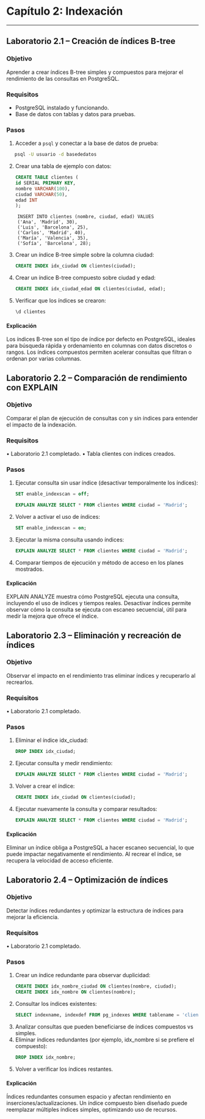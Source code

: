 # Capítulo 2: Indexación
---
## Laboratorio 2.1 – Creación de índices B-tree

### Objetivo  
Aprender a crear índices B-tree simples y compuestos para mejorar el rendimiento de las consultas en PostgreSQL.

### Requisitos  
- PostgreSQL instalado y funcionando.  
- Base de datos con tablas y datos para pruebas.

### Pasos

1. Acceder a `psql` y conectar a la base de datos de prueba:
```bash
   psql -U usuario -d basededatos
```
2.	Crear una tabla de ejemplo con datos:
    ```sql
    CREATE TABLE clientes (
    id SERIAL PRIMARY KEY,
    nombre VARCHAR(100),
    ciudad VARCHAR(50),
    edad INT
    );
    ```
```
    INSERT INTO clientes (nombre, ciudad, edad) VALUES
    ('Ana', 'Madrid', 30),
    ('Luis', 'Barcelona', 25),
    ('Carlos', 'Madrid', 40),
    ('María', 'Valencia', 35),
    ('Sofía', 'Barcelona', 28);
```
3.	Crear un índice B-tree simple sobre la columna ciudad:
    ```sql
    CREATE INDEX idx_ciudad ON clientes(ciudad);
4.	Crear un índice B-tree compuesto sobre ciudad y edad:
    ```sql
    CREATE INDEX idx_ciudad_edad ON clientes(ciudad, edad);
5.	Verificar que los índices se crearon:
    ```sql
    \d clientes
#### Explicación
Los índices B-tree son el tipo de índice por defecto en PostgreSQL, ideales para búsqueda rápida y ordenamiento en columnas con datos discretos o rangos. Los índices compuestos permiten acelerar consultas que filtran o ordenan por varias columnas.

## Laboratorio 2.2 – Comparación de rendimiento con EXPLAIN
### Objetivo
Comparar el plan de ejecución de consultas con y sin índices para entender el impacto de la indexación.
### Requisitos
•	Laboratorio 2.1 completado.
•	Tabla clientes con índices creados.
### Pasos
1.	Ejecutar consulta sin usar índice (desactivar temporalmente los índices):
    ```sql
    SET enable_indexscan = off;

    EXPLAIN ANALYZE SELECT * FROM clientes WHERE ciudad = 'Madrid';
2.	Volver a activar el uso de índices:
    ```sql
    SET enable_indexscan = on;
3.	Ejecutar la misma consulta usando índices:
    ```sql
    EXPLAIN ANALYZE SELECT * FROM clientes WHERE ciudad = 'Madrid';
4.	Comparar tiempos de ejecución y método de acceso en los planes mostrados.

#### Explicación
EXPLAIN ANALYZE muestra cómo PostgreSQL ejecuta una consulta, incluyendo el uso de índices y tiempos reales. Desactivar índices permite observar cómo la consulta se ejecuta con escaneo secuencial, útil para medir la mejora que ofrece el índice.

## Laboratorio 2.3 – Eliminación y recreación de índices
### Objetivo
Observar el impacto en el rendimiento tras eliminar índices y recuperarlo al recrearlos.
### Requisitos
•	Laboratorio 2.1 completado.
### Pasos
1.	Eliminar el índice idx_ciudad:
    ```sql
    DROP INDEX idx_ciudad;
2.	Ejecutar consulta y medir rendimiento:
    ```sql
    EXPLAIN ANALYZE SELECT * FROM clientes WHERE ciudad = 'Madrid';
3.	Volver a crear el índice:
    ```sql
    CREATE INDEX idx_ciudad ON clientes(ciudad);
4.	Ejecutar nuevamente la consulta y comparar resultados:
    ```sql
    EXPLAIN ANALYZE SELECT * FROM clientes WHERE ciudad = 'Madrid';
#### Explicación
Eliminar un índice obliga a PostgreSQL a hacer escaneo secuencial, lo que puede impactar negativamente el rendimiento. Al recrear el índice, se recupera la velocidad de acceso eficiente.

## Laboratorio 2.4 – Optimización de índices
### Objetivo
Detectar índices redundantes y optimizar la estructura de índices para mejorar la eficiencia.
### Requisitos
•	Laboratorio 2.1 completado.
### Pasos
1.	Crear un índice redundante para observar duplicidad:
    ```sql
    CREATE INDEX idx_nombre_ciudad ON clientes(nombre, ciudad);
    CREATE INDEX idx_nombre ON clientes(nombre);
2.	Consultar los índices existentes:
    ```sql
    SELECT indexname, indexdef FROM pg_indexes WHERE tablename = 'clientes';
3.	Analizar consultas que pueden beneficiarse de índices compuestos vs simples.
4.	Eliminar índices redundantes (por ejemplo, idx_nombre si se prefiere el compuesto):
    ```sql
    DROP INDEX idx_nombre;
5.	Volver a verificar los índices restantes.

#### Explicación
Índices redundantes consumen espacio y afectan rendimiento en inserciones/actualizaciones. Un índice compuesto bien diseñado puede reemplazar múltiples índices simples, optimizando uso de recursos.
